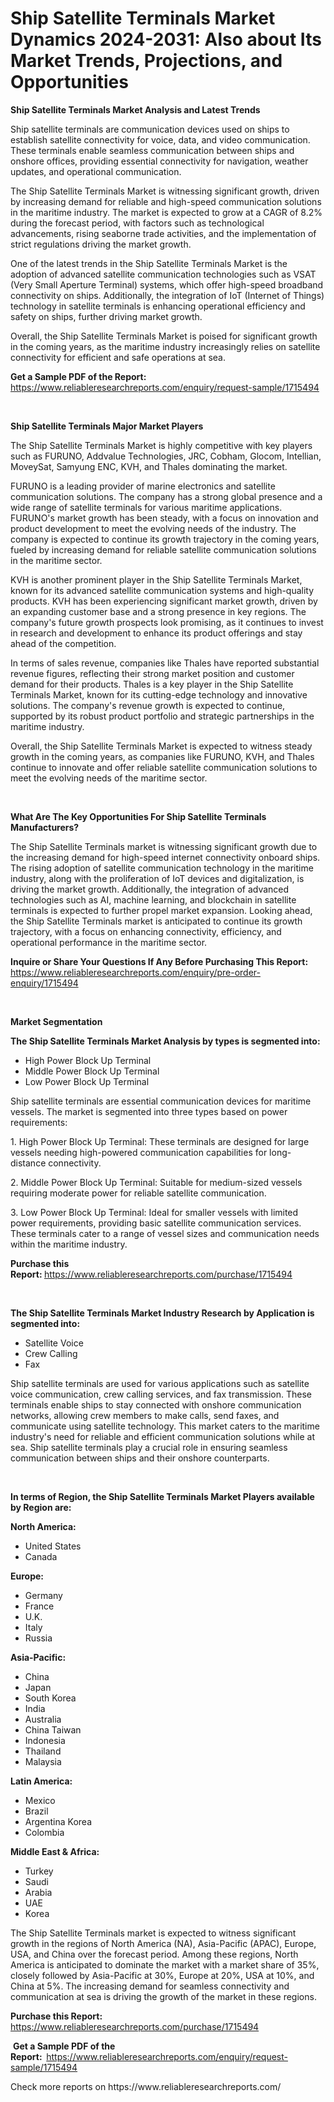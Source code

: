<p><h1>Ship Satellite Terminals Market Dynamics 2024-2031: Also about Its Market Trends, Projections, and Opportunities</h1></p><p><strong>Ship Satellite Terminals Market Analysis and Latest Trends</strong></p>
<p><p>Ship satellite terminals are communication devices used on ships to establish satellite connectivity for voice, data, and video communication. These terminals enable seamless communication between ships and onshore offices, providing essential connectivity for navigation, weather updates, and operational communication.</p><p>The Ship Satellite Terminals Market is witnessing significant growth, driven by increasing demand for reliable and high-speed communication solutions in the maritime industry. The market is expected to grow at a CAGR of 8.2% during the forecast period, with factors such as technological advancements, rising seaborne trade activities, and the implementation of strict regulations driving the market growth.</p><p>One of the latest trends in the Ship Satellite Terminals Market is the adoption of advanced satellite communication technologies such as VSAT (Very Small Aperture Terminal) systems, which offer high-speed broadband connectivity on ships. Additionally, the integration of IoT (Internet of Things) technology in satellite terminals is enhancing operational efficiency and safety on ships, further driving market growth.</p><p>Overall, the Ship Satellite Terminals Market is poised for significant growth in the coming years, as the maritime industry increasingly relies on satellite connectivity for efficient and safe operations at sea.</p></p>
<p><strong>Get a Sample PDF of the Report:&nbsp;</strong> <a href="https://www.reliableresearchreports.com/enquiry/request-sample/1715494">https://www.reliableresearchreports.com/enquiry/request-sample/1715494</a></p>
<p>&nbsp;</p>
<p><strong>Ship Satellite Terminals Major Market Players</strong></p>
<p><p>The Ship Satellite Terminals Market is highly competitive with key players such as FURUNO, Addvalue Technologies, JRC, Cobham, Glocom, Intellian, MoveySat, Samyung ENC, KVH, and Thales dominating the market. </p><p>FURUNO is a leading provider of marine electronics and satellite communication solutions. The company has a strong global presence and a wide range of satellite terminals for various maritime applications. FURUNO's market growth has been steady, with a focus on innovation and product development to meet the evolving needs of the industry. The company is expected to continue its growth trajectory in the coming years, fueled by increasing demand for reliable satellite communication solutions in the maritime sector.</p><p>KVH is another prominent player in the Ship Satellite Terminals Market, known for its advanced satellite communication systems and high-quality products. KVH has been experiencing significant market growth, driven by an expanding customer base and a strong presence in key regions. The company's future growth prospects look promising, as it continues to invest in research and development to enhance its product offerings and stay ahead of the competition.</p><p>In terms of sales revenue, companies like Thales have reported substantial revenue figures, reflecting their strong market position and customer demand for their products. Thales is a key player in the Ship Satellite Terminals Market, known for its cutting-edge technology and innovative solutions. The company's revenue growth is expected to continue, supported by its robust product portfolio and strategic partnerships in the maritime industry.</p><p>Overall, the Ship Satellite Terminals Market is expected to witness steady growth in the coming years, as companies like FURUNO, KVH, and Thales continue to innovate and offer reliable satellite communication solutions to meet the evolving needs of the maritime sector.</p></p>
<p>&nbsp;</p>
<p><strong>What Are The Key Opportunities For Ship Satellite Terminals Manufacturers?</strong></p>
<p><p>The Ship Satellite Terminals market is witnessing significant growth due to the increasing demand for high-speed internet connectivity onboard ships. The rising adoption of satellite communication technology in the maritime industry, along with the proliferation of IoT devices and digitalization, is driving the market growth. Additionally, the integration of advanced technologies such as AI, machine learning, and blockchain in satellite terminals is expected to further propel market expansion. Looking ahead, the Ship Satellite Terminals market is anticipated to continue its growth trajectory, with a focus on enhancing connectivity, efficiency, and operational performance in the maritime sector.</p></p>
<p><strong>Inquire or Share Your Questions If Any Before Purchasing This Report:</strong> <a href="https://www.reliableresearchreports.com/enquiry/pre-order-enquiry/1715494">https://www.reliableresearchreports.com/enquiry/pre-order-enquiry/1715494</a></p>
<p>&nbsp;</p>
<p><strong>Market Segmentation</strong></p>
<p><strong>The Ship Satellite Terminals Market Analysis by types is segmented into:</strong></p>
<p><ul><li>High Power Block Up Terminal</li><li>Middle Power Block Up Terminal</li><li>Low Power Block Up Terminal</li></ul></p>
<p><p>Ship satellite terminals are essential communication devices for maritime vessels. The market is segmented into three types based on power requirements:</p><p>1. High Power Block Up Terminal: These terminals are designed for large vessels needing high-powered communication capabilities for long-distance connectivity.</p><p>2. Middle Power Block Up Terminal: Suitable for medium-sized vessels requiring moderate power for reliable satellite communication.</p><p>3. Low Power Block Up Terminal: Ideal for smaller vessels with limited power requirements, providing basic satellite communication services. These terminals cater to a range of vessel sizes and communication needs within the maritime industry.</p></p>
<p><strong>Purchase this Report:&nbsp;</strong><a href="https://www.reliableresearchreports.com/purchase/1715494">https://www.reliableresearchreports.com/purchase/1715494</a></p>
<p>&nbsp;</p>
<p><strong>The Ship Satellite Terminals Market Industry Research by Application is segmented into:</strong></p>
<p><ul><li>Satellite Voice</li><li>Crew Calling</li><li>Fax</li></ul></p>
<p><p>Ship satellite terminals are used for various applications such as satellite voice communication, crew calling services, and fax transmission. These terminals enable ships to stay connected with onshore communication networks, allowing crew members to make calls, send faxes, and communicate using satellite technology. This market caters to the maritime industry's need for reliable and efficient communication solutions while at sea. Ship satellite terminals play a crucial role in ensuring seamless communication between ships and their onshore counterparts.</p></p>
<p>&nbsp;</p>
<p><strong>In terms of Region, the Ship Satellite Terminals Market Players available by Region are:</strong></p>
<p>
    <p> <strong> North America: </strong>
        <ul>
            <li>United States</li>
            <li>Canada</li>
        </ul>
        </p> 
    <p> <strong> Europe: </strong>
        <ul>
            <li>Germany</li>
            <li>France</li>
            <li>U.K.</li>
            <li>Italy</li>
            <li>Russia</li>
        </ul>
        </p> 
    <p> <strong> Asia-Pacific: </strong>
        <ul>
            <li>China</li>
            <li>Japan</li>
            <li>South Korea</li>
            <li>India</li>
            <li>Australia</li>
            <li>China Taiwan</li>
            <li>Indonesia</li>
            <li>Thailand</li>
            <li>Malaysia</li>
        </ul>
        </p> 
    <p> <strong> Latin America: </strong>
        <ul>
            <li>Mexico</li>
            <li>Brazil</li>
            <li>Argentina Korea</li>
            <li>Colombia</li>
        </ul>
        </p> 
    <p> <strong> Middle East & Africa: </strong>
        <ul>
            <li>Turkey</li>
            <li>Saudi</li>
            <li>Arabia</li>
            <li>UAE</li>
            <li>Korea</li>
        </ul>
    </p>
    </p>
<p><p>The Ship Satellite Terminals market is expected to witness significant growth in the regions of North America (NA), Asia-Pacific (APAC), Europe, USA, and China over the forecast period. Among these regions, North America is anticipated to dominate the market with a market share of 35%, closely followed by Asia-Pacific at 30%, Europe at 20%, USA at 10%, and China at 5%. The increasing demand for seamless connectivity and communication at sea is driving the growth of the market in these regions.</p></p>
<p><strong>Purchase this Report: </strong><a href="https://www.reliableresearchreports.com/purchase/1715494">https://www.reliableresearchreports.com/purchase/1715494</a></p>
<p>&nbsp;<strong>Get a Sample PDF of the Report:&nbsp;&nbsp;</strong><a href="https://www.reliableresearchreports.com/enquiry/request-sample/1715494">https://www.reliableresearchreports.com/enquiry/request-sample/1715494</a></p>
<p><strong></strong></p>
<p>Check more reports on https://www.reliableresearchreports.com/</p>